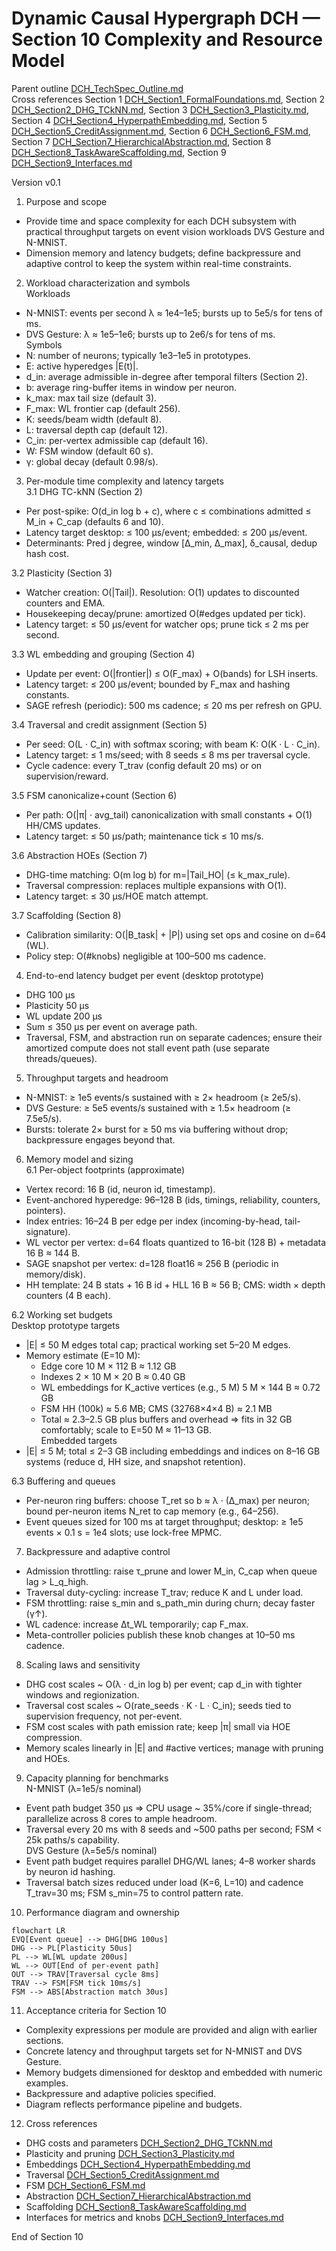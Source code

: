 # Dynamic Causal Hypergraph DCH — Section 10 Complexity and Resource Model

Parent outline [DCH_TechSpec_Outline.md](../DCH_TechSpec_Outline.md)  
Cross references Section 1 [DCH_Section1_FormalFoundations.md](../sections/DCH_Section1_FormalFoundations.md), Section 2 [DCH_Section2_DHG_TCkNN.md](../sections/DCH_Section2_DHG_TCkNN.md), Section 3 [DCH_Section3_Plasticity.md](../sections/DCH_Section3_Plasticity.md), Section 4 [DCH_Section4_HyperpathEmbedding.md](../sections/DCH_Section4_HyperpathEmbedding.md), Section 5 [DCH_Section5_CreditAssignment.md](../sections/DCH_Section5_CreditAssignment.md), Section 6 [DCH_Section6_FSM.md](../sections/DCH_Section6_FSM.md), Section 7 [DCH_Section7_HierarchicalAbstraction.md](../sections/DCH_Section7_HierarchicalAbstraction.md), Section 8 [DCH_Section8_TaskAwareScaffolding.md](../sections/DCH_Section8_TaskAwareScaffolding.md), Section 9 [DCH_Section9_Interfaces.md](../sections/DCH_Section9_Interfaces.md)

Version v0.1

1. Purpose and scope  
- Provide time and space complexity for each DCH subsystem with practical throughput targets on event vision workloads DVS Gesture and N-MNIST.  
- Dimension memory and latency budgets; define backpressure and adaptive control to keep the system within real-time constraints.

2. Workload characterization and symbols  
Workloads  
- N-MNIST: events per second λ ≈ 1e4–1e5; bursts up to 5e5/s for tens of ms.  
- DVS Gesture: λ ≈ 1e5–1e6; bursts up to 2e6/s for tens of ms.  
Symbols  
- N: number of neurons; typically 1e3–1e5 in prototypes.  
- E: active hyperedges |E(t)|.  
- d_in: average admissible in-degree after temporal filters (Section 2).  
- b: average ring-buffer items in window per neuron.  
- k_max: max tail size (default 3).  
- F_max: WL frontier cap (default 256).  
- K: seeds/beam width (default 8).  
- L: traversal depth cap (default 12).  
- C_in: per-vertex admissible cap (default 16).  
- W: FSM window (default 60 s).  
- γ: global decay (default 0.98/s).

3. Per-module time complexity and latency targets  
3.1 DHG TC-kNN (Section 2)  
- Per post-spike: O(d_in log b + c), where c ≤ combinations admitted ≤ M_in + C_cap (defaults 6 and 10).  
- Latency target desktop: ≤ 100 μs/event; embedded: ≤ 200 μs/event.  
- Determinants: Pred j degree, window [Δ_min, Δ_max], δ_causal, dedup hash cost.

3.2 Plasticity (Section 3)  
- Watcher creation: O(|Tail|). Resolution: O(1) updates to discounted counters and EMA.  
- Housekeeping decay/prune: amortized O(#edges updated per tick).  
- Latency target: ≤ 50 μs/event for watcher ops; prune tick ≤ 2 ms per second.

3.3 WL embedding and grouping (Section 4)  
- Update per event: O(|frontier|) ≤ O(F_max) + O(bands) for LSH inserts.  
- Latency target: ≤ 200 μs/event; bounded by F_max and hashing constants.  
- SAGE refresh (periodic): 500 ms cadence; ≤ 20 ms per refresh on GPU.

3.4 Traversal and credit assignment (Section 5)  
- Per seed: O(L · C_in) with softmax scoring; with beam K: O(K · L · C_in).  
- Latency target: ≤ 1 ms/seed; with 8 seeds ≤ 8 ms per traversal cycle.  
- Cycle cadence: every T_trav (config default 20 ms) or on supervision/reward.

3.5 FSM canonicalize+count (Section 6)  
- Per path: O(|π| · avg_tail) canonicalization with small constants + O(1) HH/CMS updates.  
- Latency target: ≤ 50 μs/path; maintenance tick ≤ 10 ms/s.

3.6 Abstraction HOEs (Section 7)  
- DHG-time matching: O(m log b) for m=|Tail_HO| (≤ k_max_rule).  
- Traversal compression: replaces multiple expansions with O(1).  
- Latency target: ≤ 30 μs/HOE match attempt.

3.7 Scaffolding (Section 8)  
- Calibration similarity: O(|B_task| + |P|) using set ops and cosine on d=64 (WL).  
- Policy step: O(#knobs) negligible at 100–500 ms cadence.

4. End-to-end latency budget per event (desktop prototype)  
- DHG 100 μs  
- Plasticity 50 μs  
- WL update 200 μs  
- Sum ≤ 350 μs per event on average path.  
- Traversal, FSM, and abstraction run on separate cadences; ensure their amortized compute does not stall event path (use separate threads/queues).

5. Throughput targets and headroom  
- N-MNIST: ≥ 1e5 events/s sustained with ≥ 2× headroom (≥ 2e5/s).  
- DVS Gesture: ≥ 5e5 events/s sustained with ≥ 1.5× headroom (≥ 7.5e5/s).  
- Bursts: tolerate 2× burst for ≥ 50 ms via buffering without drop; backpressure engages beyond that.

6. Memory model and sizing  
6.1 Per-object footprints (approximate)  
- Vertex record: 16 B (id, neuron id, timestamp).  
- Event-anchored hyperedge: 96–128 B (ids, timings, reliability, counters, pointers).  
- Index entries: 16–24 B per edge per index (incoming-by-head, tail-signature).  
- WL vector per vertex: d=64 floats quantized to 16-bit (128 B) + metadata 16 B ≈ 144 B.  
- SAGE snapshot per vertex: d=128 float16 ≈ 256 B (periodic in memory/disk).  
- HH template: 24 B stats + 16 B id + HLL 16 B ≈ 56 B; CMS: width × depth counters (4 B each).

6.2 Working set budgets  
Desktop prototype targets  
- |E| ≤ 50 M edges total cap; practical working set 5–20 M edges.  
- Memory estimate (E=10 M):  
  - Edge core 10 M × 112 B ≈ 1.12 GB  
  - Indexes 2 × 10 M × 20 B ≈ 0.40 GB  
  - WL embeddings for K_active vertices (e.g., 5 M) 5 M × 144 B ≈ 0.72 GB  
  - FSM HH (100k) ≈ 5.6 MB; CMS (32768×4×4 B) ≈ 2.1 MB  
  - Total ≈ 2.3–2.5 GB plus buffers and overhead ⇒ fits in 32 GB comfortably; scale to E=50 M ≈ 11–13 GB.  
Embedded targets  
- |E| ≤ 5 M; total ≤ 2–3 GB including embeddings and indices on 8–16 GB systems (reduce d, HH size, and snapshot retention).

6.3 Buffering and queues  
- Per-neuron ring buffers: choose T_ret so b ≈ λ · (Δ_max) per neuron; bound per-neuron items N_ret to cap memory (e.g., 64–256).  
- Event queues sized for 100 ms at target throughput; desktop: ≥ 1e5 events × 0.1 s = 1e4 slots; use lock-free MPMC.

7. Backpressure and adaptive control  
- Admission throttling: raise τ_prune and lower M_in, C_cap when queue lag > L_q_high.  
- Traversal duty-cycling: increase T_trav; reduce K and L under load.  
- FSM throttling: raise s_min and s_path_min during churn; decay faster (γ↑).  
- WL cadence: increase Δt_WL temporarily; cap F_max.  
- Meta-controller policies publish these knob changes at 10–50 ms cadence.

8. Scaling laws and sensitivity  
- DHG cost scales ~ O(λ · d_in log b) per event; cap d_in with tighter windows and regionization.  
- Traversal cost scales ~ O(rate_seeds · K · L · C_in); seeds tied to supervision frequency, not per-event.  
- FSM cost scales with path emission rate; keep |π| small via HOE compression.  
- Memory scales linearly in |E| and #active vertices; manage with pruning and HOEs.

9. Capacity planning for benchmarks  
N-MNIST (λ=1e5/s nominal)  
- Event path budget 350 μs ⇒ CPU usage ~ 35%/core if single-thread; parallelize across 8 cores to ample headroom.  
- Traversal every 20 ms with 8 seeds and ~500 paths per second; FSM < 25k paths/s capability.  
DVS Gesture (λ=5e5/s nominal)  
- Event path budget requires parallel DHG/WL lanes; 4–8 worker shards by neuron id hashing.  
- Traversal batch sizes reduced under load (K=6, L=10) and cadence T_trav=30 ms; FSM s_min=75 to control pattern rate.

10. Performance diagram and ownership

```mermaid
flowchart LR
EVQ[Event queue] --> DHG[DHG 100us]
DHG --> PL[Plasticity 50us]
PL --> WL[WL update 200us]
WL --> OUT[End of per-event path]
OUT --> TRAV[Traversal cycle 8ms]
TRAV --> FSM[FSM tick 10ms/s]
FSM --> ABS[Abstraction match 30us]
```

11. Acceptance criteria for Section 10  
- Complexity expressions per module are provided and align with earlier sections.  
- Concrete latency and throughput targets set for N-MNIST and DVS Gesture.  
- Memory budgets dimensioned for desktop and embedded with numeric examples.  
- Backpressure and adaptive policies specified.  
- Diagram reflects performance pipeline and budgets.

12. Cross references  
- DHG costs and parameters [DCH_Section2_DHG_TCkNN.md](../sections/DCH_Section2_DHG_TCkNN.md)  
- Plasticity and pruning [DCH_Section3_Plasticity.md](../sections/DCH_Section3_Plasticity.md)  
- Embeddings [DCH_Section4_HyperpathEmbedding.md](../sections/DCH_Section4_HyperpathEmbedding.md)  
- Traversal [DCH_Section5_CreditAssignment.md](../sections/DCH_Section5_CreditAssignment.md)  
- FSM [DCH_Section6_FSM.md](../sections/DCH_Section6_FSM.md)  
- Abstraction [DCH_Section7_HierarchicalAbstraction.md](../sections/DCH_Section7_HierarchicalAbstraction.md)  
- Scaffolding [DCH_Section8_TaskAwareScaffolding.md](../sections/DCH_Section8_TaskAwareScaffolding.md)  
- Interfaces for metrics and knobs [DCH_Section9_Interfaces.md](../sections/DCH_Section9_Interfaces.md)

End of Section 10